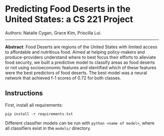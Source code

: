 # Predicting Food Deserts in the United States: a CS 221 Project
Authors: Natalie Cygan, Grace Kim, Priscilla Lui. 

---

**Abstract**: Food Deserts are regions of the United States with limited access to affordable and nutritious food. Aimed at helping policy-makers and produce-providers understand where to best focus their efforts to alleviate food security, we built a predictive model to classify areas as food deserts or not using socioeconomic features and identified which of these features were the best predictors of food deserts. The best model was a neural network that achieved f-1 scores of 0.72 for both classes.

## Instructions

First, install all requirements:
```
pip install -r requirements.txt
```

Different classifier models can be run with `python <name of model>`, where all classifiers exist in the `models/` directory.
